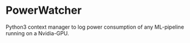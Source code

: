 # PowerWatcher
Python3 context manager to log power consumption of any ML-pipeline running on a Nvidia-GPU.
